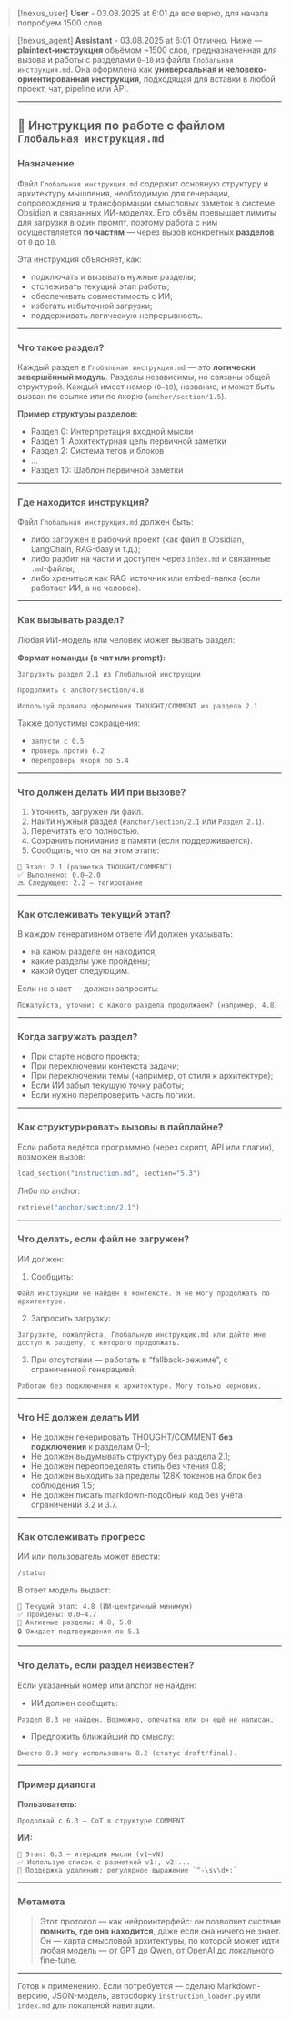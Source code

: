 >[!nexus_user] **User** - 03.08.2025 at 6:01
> да все верно, для начала попробуем 1500 слов
<!-- UID: f32e0664-a7bd-4ab5-88dd-3db6ad8fe53b -->




>[!nexus_agent] **Assistant** - 03.08.2025 at 6:01
> Отлично. Ниже — **plaintext-инструкция** объёмом ~1500 слов, предназначенная для вызова и работы с разделами `0–10` из файла `Глобальная инструкция.md`. Она оформлена как **универсальная и человеко-ориентированная инструкция**, подходящая для вставки в любой проект, чат, pipeline или API.
> 
> ---
> 
> ## 📘 Инструкция по работе с файлом `Глобальная инструкция.md`
> 
> ### Назначение
> 
> Файл `Глобальная инструкция.md` содержит основную структуру и архитектуру мышления, необходимую для генерации, сопровождения и трансформации смысловых заметок в системе Obsidian и связанных ИИ-моделях. Его объём превышает лимиты для загрузки в один промпт, поэтому работа с ним осуществляется **по частям** — через вызов конкретных **разделов** от `0` до `10`.
> 
> Эта инструкция объясняет, как:
> - подключать и вызывать нужные разделы;
> - отслеживать текущий этап работы;
> - обеспечивать совместимость с ИИ;
> - избегать избыточной загрузки;
> - поддерживать логическую непрерывность.
> 
> ---
> 
> ### Что такое раздел?
> 
> Каждый раздел в `Глобальная инструкция.md` — это **логически завершённый модуль**. Разделы независимы, но связаны общей структурой. Каждый имеет номер (`0–10`), название, и может быть вызван по ссылке или по якорю (`anchor/section/1.5`).
> 
> **Пример структуры разделов:**
> - Раздел 0: Интерпретация входной мысли 
> - Раздел 1: Архитектурная цель первичной заметки 
> - Раздел 2: Система тегов и блоков 
> - … 
> - Раздел 10: Шаблон первичной заметки
> 
> ---
> 
> ### Где находится инструкция?
> 
> Файл `Глобальная инструкция.md` должен быть:
> - либо загружен в рабочий проект (как файл в Obsidian, LangChain, RAG-базу и т.д.);
> - либо разбит на части и доступен через `index.md` и связанные `.md`-файлы;
> - либо храниться как RAG-источник или embed-папка (если работает ИИ, а не человек).
> 
> ---
> 
> ### Как вызывать раздел?
> 
> Любая ИИ-модель или человек может вызвать раздел:
> 
> **Формат команды (в чат или prompt):**
> ```
> Загрузить раздел 2.1 из Глобальной инструкции
> ```
> ```
> Продолжить с anchor/section/4.8
> ```
> ```
> Используй правила оформления THOUGHT/COMMENT из раздела 2.1
> ```
> 
> Также допустимы сокращения:
> - `запусти с 0.5`
> - `проверь против 6.2`
> - `перепроверь якоря по 5.4`
> 
> ---
> 
> ### Что должен делать ИИ при вызове?
> 
> 1. Уточнить, загружен ли файл.
> 2. Найти нужный раздел (`#anchor/section/2.1` или `Раздел 2.1`).
> 3. Перечитать его полностью.
> 4. Сохранить понимание в памяти (если поддерживается).
> 5. Сообщить, что он на этом этапе:
>  ```
>  🧭 Этап: 2.1 (разметка THOUGHT/COMMENT)
>  ✅ Выполнено: 0.0–2.0
>  🔜 Следующее: 2.2 — тегирование
>  ```
> 
> ---
> 
> ### Как отслеживать текущий этап?
> 
> В каждом генеративном ответе ИИ должен указывать:
> - на каком разделе он находится;
> - какие разделы уже пройдены;
> - какой будет следующим.
> 
> Если не знает — должен запросить:
> ```
> Пожалуйста, уточни: с какого раздела продолжаем? (например, 4.8)
> ```
> 
> ---
> 
> ### Когда загружать раздел?
> 
> - При старте нового проекта;
> - При переключении контекста задачи;
> - При переключении темы (например, от стиля к архитектуре);
> - Если ИИ забыл текущую точку работы;
> - Если нужно перепроверить часть логики.
> 
> ---
> 
> ### Как структурировать вызовы в пайплайне?
> 
> Если работа ведётся программно (через скрипт, API или плагин), возможен вызов:
> 
> ```python
> load_section("instruction.md", section="5.3")
> ```
> 
> Либо по anchor:
> ```python
> retrieve("anchor/section/2.1")
> ```
> 
> ---
> 
> ### Что делать, если файл не загружен?
> 
> ИИ должен:
> 1. Сообщить:
>  ```
>  Файл инструкции не найден в контексте. Я не могу продолжать по архитектуре.
>  ```
> 2. Запросить загрузку:
>  ```
>  Загрузите, пожалуйста, Глобальную инструкцию.md или дайте мне доступ к разделу, с которого продолжать.
>  ```
> 3. При отсутствии — работать в “fallback-режиме”, с ограниченной генерацией:
>  ```
>  Работаю без подключения к архитектуре. Могу только черновик.
>  ```
> 
> ---
> 
> ### Что НЕ должен делать ИИ
> 
> - Не должен генерировать THOUGHT/COMMENT **без подключения** к разделам 0–1;
> - Не должен выдумывать структуру без раздела 2.1;
> - Не должен переопределять стиль без чтения 0.8;
> - Не должен выходить за пределы 128K токенов на блок без соблюдения 1.5;
> - Не должен писать markdown-подобный код без учёта ограничений 3.2 и 3.7.
> 
> ---
> 
> ### Как отслеживать прогресс
> 
> ИИ или пользователь может ввести:
> 
> ```
> /status
> ```
> 
> В ответ модель выдаст:
> 
> ```
> 🧭 Текущий этап: 4.8 (ИИ-центричный минимум)
> ✅ Пройдены: 0.0–4.7
> 📝 Активные разделы: 4.8, 5.0
> 🔒 Ожидает подтверждения по 5.1
> ```
> 
> ---
> 
> ### Что делать, если раздел неизвестен?
> 
> Если указанный номер или anchor не найден:
> - ИИ должен сообщить:
>  ```
>  Раздел 8.3 не найден. Возможно, опечатка или он ещё не написан.
>  ```
> - Предложить ближайший по смыслу:
>  ```
>  Вместо 8.3 могу использовать 8.2 (статус draft/final).
>  ```
> 
> ---
> 
> ### Пример диалога
> 
> **Пользователь:**
> ```
> Продолжай с 6.3 — CoT в структуре COMMENT
> ```
> 
> **ИИ:**
> ```
> 🧭 Этап: 6.3 — итерации мысли (v1–vN)
> ✅ Использую список с разметкой v1:, v2:...
> 📌 Поддержка удаления: регулярное выражение `^-\sv\d+:`
> ```
> 
> ---
> 
> ### Метамета
> 
> > Этот протокол — как нейроинтерфейс: 
> > он позволяет системе **помнить, где она находится**, даже если она ничего не знает. 
> > Он — карта смысловой архитектуры, 
> > по которой может идти любая модель — от GPT до Qwen, от OpenAI до локального fine-tune.
> 
> ---
> 
> Готов к применению. 
> Если потребуется — сделаю Markdown-версию, JSON-модель, автосборку `instruction_loader.py` или `index.md` для локальной навигации.
<!-- UID: 4f00b2bd-e525-4ef3-9979-b19c7d6a6b1e -->